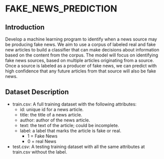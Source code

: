 # FAKE_NEWS_PREDICTION
## Introduction
Develop a machine learning program to identify when a news source may be producing fake news. We aim to use a corpus of labeled real and fake new articles to build a classifier that can make decisions about information based on the content from the corpus. The model will focus on identifying fake news sources, based on multiple articles originating from a source. Once a source is labeled as a producer of fake news, we can predict with high confidence that any future articles from that source will also be fake news.


## Dataset Description
* train.csv: A full training dataset with the following attributes:
  - id: unique id for a news article.
  - title: the title of a news article.
  - author: author of the news article.
  - text: the text of the article; could be incomplete.
  - label: a label that marks the article is fake or real.
    * 1 = Fake News
    * 0 = real News
* test.csv: A testing training dataset with all the same attributes at train.csv without the label.


